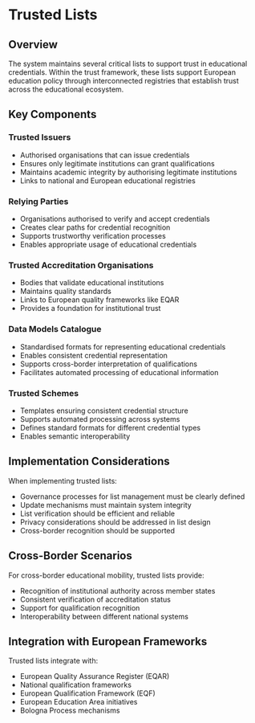# Trusted Lists

## Overview

The system maintains several critical lists to support trust in educational credentials. Within the trust framework, these lists support European education policy through interconnected registries that establish trust across the educational ecosystem.

## Key Components

### Trusted Issuers
- Authorised organisations that can issue credentials
- Ensures only legitimate institutions can grant qualifications
- Maintains academic integrity by authorising legitimate institutions
- Links to national and European educational registries

### Relying Parties
- Organisations authorised to verify and accept credentials
- Creates clear paths for credential recognition
- Supports trustworthy verification processes
- Enables appropriate usage of educational credentials

### Trusted Accreditation Organisations
- Bodies that validate educational institutions
- Maintains quality standards
- Links to European quality frameworks like EQAR
- Provides a foundation for institutional trust

### Data Models Catalogue
- Standardised formats for representing educational credentials
- Enables consistent credential representation
- Supports cross-border interpretation of qualifications
- Facilitates automated processing of educational information

### Trusted Schemes
- Templates ensuring consistent credential structure
- Supports automated processing across systems
- Defines standard formats for different credential types
- Enables semantic interoperability

## Implementation Considerations

When implementing trusted lists:
- Governance processes for list management must be clearly defined
- Update mechanisms must maintain system integrity
- List verification should be efficient and reliable
- Privacy considerations should be addressed in list design
- Cross-border recognition should be supported

## Cross-Border Scenarios

For cross-border educational mobility, trusted lists provide:
- Recognition of institutional authority across member states
- Consistent verification of accreditation status
- Support for qualification recognition
- Interoperability between different national systems

## Integration with European Frameworks

Trusted lists integrate with:
- European Quality Assurance Register (EQAR)
- National qualification frameworks
- European Qualification Framework (EQF)
- European Education Area initiatives
- Bologna Process mechanisms
